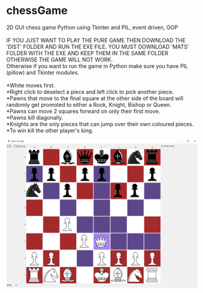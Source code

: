 # chessGame
2D GUI chess game Python using Tkinter and PIL, event driven, OOP
<br />
<br />
IF YOU JUST WANT TO PLAY THE PURE GAME THEN DOWNLOAD THE 'DIST' FOLDER AND RUN THE EXE FILE. YOU MUST DOWNLOAD 'MATS' FOLDER WITH THE EXE AND KEEP THEM IN THE SAME FOLDER OTHERWISE THE GAME WILL NOT WORK.
<br />
Otherwise if you want to run the game in Python make sure you have PIL (pillow) and Tkinter modules.
<br />
<br />
*White moves first.
<br />
*Right click to deselect a piece and left click to pick another piece.
<br />
*Pawns that move to the final square at the other side of the board will randomly get promoted to either a Rook, Knight, Bishop or Queen. 
<br />
*Pawns can move 2 squares forward on only their first move.
<br />
*Pawns kill diagonally.
<br />
*Knights are the only pieces that can jump over their own coloured pieces.
<br />
*To win kill the other player's king.
<br />


![](https://github.com/fruffers/chessGame/blob/master/promote/game3.PNG)
